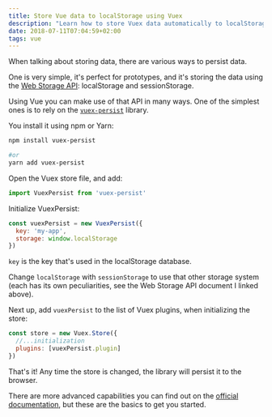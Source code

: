 ```yaml
---
title: Store Vue data to localStorage using Vuex
description: "Learn how to store Vuex data automatically to localStorage or sessionStorage"
date: 2018-07-11T07:04:59+02:00
tags: vue
---
```


When talking about storing data, there are various ways to persist data.

One is very simple, it's perfect for prototypes, and it's storing the data using the [Web Storage API](https://flaviocopes.com/web-storage-api/): localStorage and sessionStorage.

Using Vue you can make use of that API in many ways. One of the simplest ones is to rely on the [`vuex-persist`](https://github.com/championswimmer/vuex-persist) library.

You install it using npm or Yarn:

```bash
npm install vuex-persist

#or
yarn add vuex-persist
```

Open the Vuex store file, and add:

```js
import VuexPersist from 'vuex-persist'
```

Initialize VuexPersist:

```js
const vuexPersist = new VuexPersist({
  key: 'my-app',
  storage: window.localStorage
})
```

`key` is the key that's used in the localStorage database.

Change `localStorage` with `sessionStorage` to use that other storage system (each has its own peculiarities, see the Web Storage API document I linked above).

Next up, add `vuexPersist` to the list of Vuex plugins, when initializing the store:

```js
const store = new Vuex.Store({
  //...initialization
  plugins: [vuexPersist.plugin]
})
```

That's it! Any time the store is changed, the library will persist it to the browser.

There are more advanced capabilities you can find out on the [official documentation](https://github.com/championswimmer/vuex-persist), but these are the basics to get you started.
